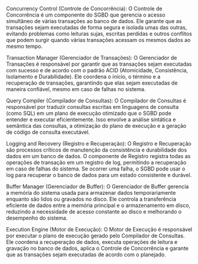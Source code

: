 Concurrency Control (Controle de Concorrência): O Controle de Concorrência é um componente do SGBD que gerencia o acesso simultâneo de várias transações ao banco de dados. Ele garante que as transações sejam executadas de forma segura e isolada umas das outras, evitando problemas como leituras sujas, escritas perdidas e outros conflitos que podem surgir quando várias transações acessam os mesmos dados ao mesmo tempo.

Transaction Manager (Gerenciador de Transações): O Gerenciador de Transações é responsável por garantir que as transações sejam executadas com sucesso e de acordo com o padrão ACID (Atomicidade, Consistência, Isolamento e Durabilidade). Ele coordena o início, o término e a recuperação de transações, garantindo que elas sejam executadas de maneira confiável, mesmo em caso de falhas no sistema.

Query Compiler (Compilador de Consultas): O Compilador de Consultas é responsável por traduzir consultas escritas em linguagens de consulta (como SQL) em um plano de execução otimizado que o SGBD pode entender e executar eficientemente. Isso envolve a análise sintática e semântica das consultas, a otimização do plano de execução e a geração de código de consulta executável.

Logging and Recovery (Registro e Recuperação): O Registro e Recuperação são processos críticos de manutenção da consistência e durabilidade dos dados em um banco de dados. O componente de Registro registra todas as operações de transação em um registro de log, permitindo a recuperação em caso de falhas do sistema. Se ocorrer uma falha, o SGBD pode usar o log para recuperar o banco de dados para um estado consistente e durável.

Buffer Manager (Gerenciador de Buffer): O Gerenciador de Buffer gerencia a memória do sistema usada para armazenar dados temporariamente enquanto são lidos ou gravados no disco. Ele controla a transferência eficiente de dados entre a memória principal e o armazenamento em disco, reduzindo a necessidade de acesso constante ao disco e melhorando o desempenho do sistema.

Execution Engine (Motor de Execução): O Motor de Execução é responsável por executar o plano de execução gerado pelo Compilador de Consultas. Ele coordena a recuperação de dados, executa operações de leitura e gravação no banco de dados, aplica o Controle de Concorrência e garante que as transações sejam executadas de acordo com o planejado.
